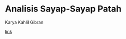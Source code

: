 # Analisis Sayap-Sayap Patah

Karya Kahlil Gibran

[link](https://docs.google.com/document/d/1cDAoK3PbxJVEUdnnHEvSC6cj0j4_IAqM8FMtiLXj7EA/edit)
